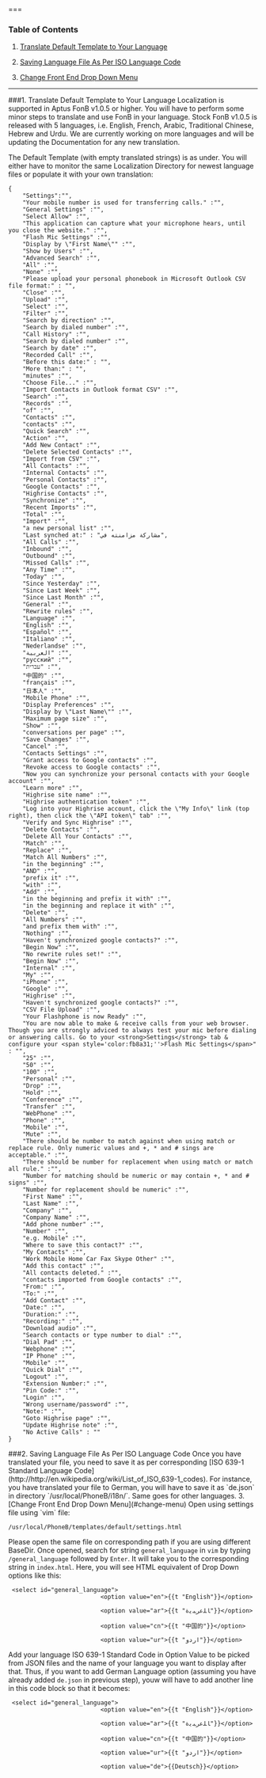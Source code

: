 ===
### Table of Contents
1. [Translate Default Template to Your Language](#translation)

2. [Saving Language File As Per ISO Language Code](#save-file)

3. [Change Front End Drop Down Menu](#change-menu)
___

<a name="create-lang-file"/>

###1. Translate Default Template to Your Language
Localization is supported in Aptus FonB v1.0.5 or higher. You will have to perform some minor steps to translate and use  FonB in your language. Stock FonB v1.0.5 is released with 5 languages, i.e. English, French, Arabic, Traditional Chinese, Hebrew and Urdu. We are currently working on more languages and will be updating the Documentation for any new translation.

The Default Template (with empty translated strings) is as under. You will either have to monitor the same Localization Directory for newest language files or populate it with your own translation:

```
{
	"Settings":"",
	"Your mobile number is used for transferring calls." :"",
	"General Settings" :"",
	"Select Allow" :"",
	"This application can capture what your microphone hears, until you close the website." :"",
	"Flash Mic Settings" :"",
	"Display by \"First Name\"" :"",
	"Show by Users" :"",
	"Advanced Search" :"",
	"All" :"",
	"None" :"",
	"Please upload your personal phonebook in Microsoft Outlook CSV file format:" : "",
	"Close" :"",
	"Upload" :"",
	"Select" :"",
	"Filter" :"",
	"Search by direction" :"",
	"Search by dialed number" :"",
	"Call History" :"",
	"Search by dialed number" :"",
	"Search by date" :"",
	"Recorded Call" :"",
	"Before this date:" : "",
	"More than:" : "",
	"minutes" :"",
	"Choose File..." :"",
	"Import Contacts in Outlook format CSV" :"",
	"Search" :"",
	"Records" :"",
	"of" :"",
	"Contacts" :"",
	"contacts" :"",
	"Quick Search" :"",
	"Action" :"",
	"Add New Contact" :"",
	"Delete Selected Contacts" :"",
	"Import from CSV" :"",
	"All Contacts" :"",
	"Internal Contacts" :"",
	"Personal Contacts" :"",
	"Google Contacts" :"",
	"Highrise Contacts" :"",
	"Synchronize" :"",
	"Recent Imports" :"",
	"Total" :"",
	"Import" :"",
	"a new personal list" :"",
	"Last synched at:" : "مشاركة مزامنته في",
	"All Calls" :"",
	"Inbound" :"",
	"Outbound" :"",
	"Missed Calls" :"",
	"Any Time" :"",
	"Today" :"",
	"Since Yesterday" :"",
	"Since Last Week" :"",
	"Since Last Month" :"",
	"General" :"",
	"Rewrite rules" :"",
	"Language" :"",
	"English" :"",
	"Español" :"",
	"Italiano" :"",
	"Nederlandse" :"",
	"العربية" :"",
	"русский" :"",
	"עברית" :"",
	"中国的" :"",
	"français" :"",
	"日本人" :"",
	"Mobile Phone" :"",
	"Display Preferences" :"",
	"Display by \"Last Name\"" :"",
	"Maximum page size" :"",
	"Show" :"",
	"conversations per page" :"",
	"Save Changes" :"",
	"Cancel" :"",
	"Contacts Settings" :"",
	"Grant access to Google contacts" :"",
	"Revoke access to Google contacts" :"",
	"Now you can synchronize your personal contacts with your Google account" :"",
	"Learn more" :"",
	"Highrise site name" :"",
	"Highrise authentication token" :"",
	"Log into your Highrise account, click the \"My Info\" link (top right), then click the \"API token\" tab" :"",
	"Verify and Sync Highrise" :"",
	"Delete Contacts" :"",
	"Delete All Your Contacts" :"",
	"Match" :"",
	"Replace" :"",
	"Match All Numbers" :"",
	"in the beginning" :"",
	"AND" :"",
	"prefix it" :"",
	"with" :"",
	"Add" :"",
	"in the beginning and prefix it with" :"",
	"in the beginning and replace it with" :"",
	"Delete" :"",
	"All Numbers" :"",
	"and prefix them with" :"",
	"Nothing" :"",
	"Haven't synchronized google contacts?" :"",
	"Begin Now" :"",
	"No rewrite rules set!" :"",
	"Begin Now" :"",
	"Internal" :"",
	"My" :"",
	"iPhone" :"",
	"Google" :"",
	"Highrise" :"",
	"Haven't synchronized google contacts?" :"",
	"CSV File Upload" :"",
	"Your Flashphone is now Ready" :"",
	"You are now able to make & receive calls from your web browser. Though you are strongly adviced to always test your mic before dialing or answering calls. Go to your <strong>Settings</strong> tab & configure your <span style='color:fb8a31;''>Flash Mic Settings</span>" : "",
	"25" :"",
	"50" :"",
	"100" :"",
	"Personal" :"",
	"Drop" :"",
	"Hold" :"",
	"Conference" :"",
	"Transfer" :"",
	"WebPhone" :"",
	"Phone" :"",
	"Mobile" :"",
	"Mute" :"",
	"There should be number to match against when using match or replace rule. Only numeric values and +, * and # sings are acceptable." :"",
	"There should be number for replacement when using match or match all rule." :"",
	"Number for matching should be numeric or may contain +, * and # signs" :"",
	"Number for replacement should be numeric" :"",
	"First Name" :"",
	"Last Name" :"",
	"Company" :"",
	"Company Name" :"",
	"Add phone number" :"",
	"Number" :"",
	"e.g. Mobile" :"",
	"Where to save this contact?" :"",
	"My Contacts" :"",
	"Work Mobile Home Car Fax Skype Other" :"",
	"Add this contact" :"",
	"All contacts deleted." :"",
	"contacts imported from Google contacts" :"",
	"From:" :"",
	"To:" :"",
	"Add Contact" :"",
	"Date:" :"",
	"Duration:" :"",
	"Recording:" :"",
	"Download audio" :"",
	"Search contacts or type number to dial" :"",
	"Dial Pad" :"",
	"Webphone" :"",
	"IP Phone" :"",
	"Mobile" :"",
	"Quick Dial" :"",
	"Logout" :"",
	"Extension Number:" :"",
	"Pin Code:" :"",
	"Login" :"",
	"Wrong username/password" :"",
	"Note:" :"",
	"Goto Highrise page" :"",
	"Update Highrise note" :"",
	"No Active Calls" : ""
}

```
<a name="change-name"/>
###2. Saving Language File As Per ISO Language Code
Once you have translated your file, you need to save it as per corresponding [ISO 639-1 Standard Language Code](http://http://en.wikipedia.org/wiki/List_of_ISO_639-1_codes). For instance, you have translated your file to German, you will have to save it as `de.json` in directory `/usr/local/PhoneB/i18n/`. Same goes for other languages.


<a name="change-menu" />
3. [Change Front End Drop Down Menu](#change-menu)
Open using settings file using `vim` file:

```
/usr/local/PhoneB/templates/default/settings.html
```
Please open the same file on corresponding path if you are using different BaseDir. Once opened, search for string `general_language` in `vim` by typing `/general_language` followed by `Enter`. It will take you to the corresponding string in `index.html`. Here, you will see HTML equivalent of Drop Down options like this:

```
 <select id="general_language">
                          <option value="en">{{t "English"}}</option>
                          
                          <option value="ar">{{t "ﺎﻠﻋﺮﺒﻳﺓ"}}</option>
                          
                          <option value="cn">{{t "中国的"}}</option>
                          
                          <option value="ur">{{t "ﺍﺭﺩﻭ"}}</option>
```
Add your language ISO 639-1 Standard Code in Option Value to be picked from JSON files and the name of your language you want to display after that. Thus, if you want to add German Language option (assuming you have already added `de.json` in previous step), youw will have to add another line in this code block so that it becomes:

```
 <select id="general_language">
                          <option value="en">{{t "English"}}</option>
                          
                          <option value="ar">{{t "ﺎﻠﻋﺮﺒﻳﺓ"}}</option>
                          
                          <option value="cn">{{t "中国的"}}</option>
                          
                          <option value="ur">{{t "ﺍﺭﺩﻭ"}}</option>
                          
                          <option value="de">{{Deutsch}}</option>
```
